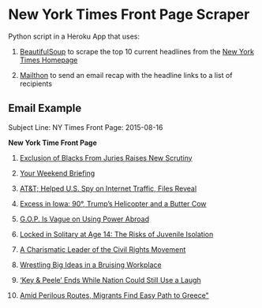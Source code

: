 # New York Times Front Page Scraper

Python script in a Heroku App that uses:

1) [BeautifulSoup](https://pypi.python.org/pypi/beautifulsoup4) to scrape the top 10 current headlines from the [New York Times Homepage](http://www.nytimes.com/) 

2) [Mailthon](https://github.com/eugene-eeo/mailthon) to send an email recap with the headline links to a list of recipients

## Email Example

Subject Line: NY Times Front Page: 2015-08-16

**New York Time Front Page**

1) [Exclusion of Blacks From Juries Raises New Scrutiny](http://www.nytimes.com/2015/08/17/us/politics/exclusion-of-blacks-from-juries-raises-renewed-scrutiny.html)

2) [Your Weekend Briefing](http://www.nytimes.com/2015/08/16/nytnow/your-weekend-briefing.html)

3) [AT&T; Helped U.S. Spy on Internet Traffic, Files Reveal](http://www.nytimes.com/2015/08/16/us/politics/att-helped-nsa-spy-on-an-array-of-internet-traffic.html)

4) [Excess in Iowa: 90°, Trump’s Helicopter and a Butter Cow](http://www.nytimes.com/2015/08/16/us/politics/excess-in-iowa-90-a-butter-cow-and-rides-on-donald-trumps-helicopter.html)

5) [G.O.P. Is Vague on Using Power Abroad](http://www.nytimes.com/2015/08/16/us/politics/hawkish-gop-offers-no-plan-for-us-action.html)

6) [Locked in Solitary at Age 14: The Risks of Juvenile Isolation](http://www.nytimes.com/2015/08/16/us/citing-safety-adult-jails-put-youths-in-solitary-despite-risks.html)

7) [A Charismatic Leader of the Civil Rights Movement](http://www.nytimes.com/2015/08/17/us/julian-bond-former-naacp-chairman-and-civil-rights-leader-dies-at-75.html)

8) [Wrestling Big Ideas in a Bruising Workplace](http://www.nytimes.com/2015/08/16/technology/inside-amazon-wrestling-big-ideas-in-a-bruising-workplace.html)

9) [‘Key & Peele’ Ends While Nation Could Still Use a Laugh](http://www.nytimes.com/2015/08/16/us/key-peele-ends-while-nation-could-still-use-a-laugh.html)

10) [Amid Perilous Routes, Migrants Find Easy Path to Greece"](http://www.nytimes.com/2015/08/17/world/europe/turkey-greece-mediterranean-kos-bodrum-migrants-refugees.html)
